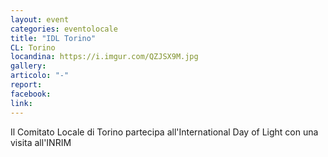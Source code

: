 ```yaml
---
layout: event
categories: eventolocale
title: "IDL Torino"
CL: Torino
locandina: https://i.imgur.com/QZJSX9M.jpg
gallery:
articolo: "-"
report:
facebook: 
link: 
---
```

Il Comitato Locale di Torino partecipa all'International Day of Light con una visita all'INRIM
